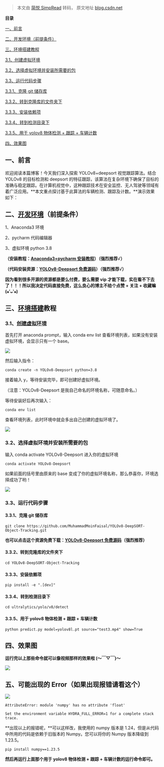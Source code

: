> 本文由 [简悦 SimpRead](http://ksria.com/simpread/) 转码， 原文地址 [blog.csdn.net](https://blog.csdn.net/Little_Carter/article/details/133610076)

**目录**

[一、前言](#t0)

[二、开发环境（前提条件）](#t1)

[三、环境搭建教程](#t2)

[3.1、创建虚拟环境](#t3)

[3.2、选择虚拟环境并安装所需要的包](#t4)

[3.3、运行代码步骤](#t5)

[3.3.1、克隆 git 储存库](#t6)

[3.3.2、转到克隆库的文件夹下](#t7)

[3.3.3、安装依赖项](#t8)

[3.3.4、转到检测目录下](#t9)

[3.3.5、用于 yolov8 物体检测 + 跟踪 + 车辆计数](#t10)

[四、效果图](#t11)

一、前言
----

欢迎阅读本篇博客！今天我们深入探索 YOLOv8+deepsort 视觉跟踪算法。结合 YOLOv8 的目标检测和 deepsort 的特征跟踪，该算法在复杂环境下确保了目标的准确与稳定跟踪。在计算机视觉中，这种跟踪技术在安全监控、无人驾驶等领域有着广泛应用。**本文重点探讨基于此算法的车辆检测、跟踪及计数。**演示效果如下：

二、[开发环境](https://so.csdn.net/so/search?q=%E5%BC%80%E5%8F%91%E7%8E%AF%E5%A2%83&spm=1001.2101.3001.7020)（前提条件）
------------------------------------------------------------------------------------------------------------

1、Anaconda3 环境

2、pycharm 代码编辑器

3、虚拟环境 python 3.8

**（安装教程：[Anaconda3+pycharm 安装教程](https://blog.csdn.net/Little_Carter/article/details/131031595?spm=1001.2014.3001.5501 "Anaconda3+pycharm安装教程")）（强烈推荐**√**）**

**（代码安装资源：[YOLOv8-Deepsort 免费源码](https://download.csdn.net/download/Little_Carter/88398917 "YOLOv8-Deepsort 免费源码")）（强烈推荐**√**）**

**因为看到很多开源的资源都是要么付费，要么需要 vip 才能下载，实在看不下去了！！！所以我决定代码直接免费，这么良心的博主不给个点赞 + 关注 + 收藏嘛 (๑′ᴗ‵๑)**

三、[环境搭建](https://so.csdn.net/so/search?q=%E7%8E%AF%E5%A2%83%E6%90%AD%E5%BB%BA&spm=1001.2101.3001.7020)教程
--------------------------------------------------------------------------------------------------------

### 3.1、[创建虚拟环境](https://so.csdn.net/so/search?q=%E5%88%9B%E5%BB%BA%E8%99%9A%E6%8B%9F%E7%8E%AF%E5%A2%83&spm=1001.2101.3001.7020)

首先打开 anaconda prompt，输入 conda env list 查看环境列表，如果没有安装虚拟环境，会显示只有一个 base。

![](https://img-blog.csdnimg.cn/170e5c9606d8474694213af9cbfcf01f.png)

然后输入指令：

```
conda create -n YOLOv8-Deepsort python=3.8

```

接着输入 y，等待安装完毕，即可创建好虚拟环境。

（注意：YOLOv8-Deepsort 是我自己命名的环境名称，可随意命名。）

等待安装好后再次输入：

```
conda env list

```

查看环境列表，此时环境中就会多出自己创建的虚拟环境了。

![](https://img-blog.csdnimg.cn/90761058bb0e40c8a400b5c5ed1c7c64.png)

### 3.2、选择虚拟环境并安装所需要的包

输入 conda activate YOLOv8-Deepsort 进入你的虚拟环境

```
conda activate YOLOv8-Deepsort

```

如果前面的括号里由原来的 base 变成了你的虚拟环境名称，那么恭喜你，环境选择成功了哟！ 

![](https://img-blog.csdnimg.cn/cf6141b3f2fd4517a5ff160ba7a739b4.png)

### 3.3、运行代码步骤

#### 3.3.1、克隆 git 储存库

```
git clone https://github.com/MuhammadMoinFaisal/YOLOv8-DeepSORT-Object-Tracking.git

```

**也可以点击这个资源免费下载：[YOLOv8-Deepsort 免费源码](https://download.csdn.net/download/Little_Carter/88398917 "YOLOv8-Deepsort 免费源码")（强烈推荐）**

#### 3.3.2、转到克隆库的文件夹下

```
cd YOLOv8-DeepSORT-Object-Tracking

```

#### 3.3.3、安装依赖项

```
pip install -e ".[dev]"

```

#### 3.3.4、转到检测目录下

```
cd ultralytics/yolo/v8/detect

```

#### 3.3.5、用于 yolov8 物体检测 + 跟踪 + 车辆计数

```
python predict.py model=yolov8l.pt source="test3.mp4" show=True

```

**四、效果图**
---------

**运行完以上那些命令就可以像视频那样的效果啦 (～￣▽￣)～**

![](https://img-blog.csdnimg.cn/2f7fb14b90cd4ccda7ee0f8f74803a20.png)

**五、可能出现的 Error（如果出现报错请看这个）**
-----------------------------

![](https://img-blog.csdnimg.cn/7b427b8409944b0a834c01521a766e3a.png)

```
AttributeError: module 'numpy' has no attribute 'float'
 
Set the environment variable HYDRA_FULL_ERROR=1 for a complete stack trace.
```

**出现以上的报错呢，**可以这样改，我使用的 numpy 版本是 1.24，但是从代码中所用的代码是依赖于旧版本的 Numpy。您可以将你的 Numpy 版本降级到 1.23.5。

```
pip install numpy==1.23.5

```

**然后再运行上面那个用于 yolov8 物体检测 + 跟踪 + 车辆计数的运行命令即可。**